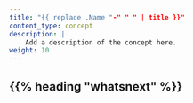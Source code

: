 ```yaml
---
title: "{{ replace .Name "-" " " | title }}"
content_type: concept
description: |
    Add a description of the concept here.
weight: 10
---
```


<!-- overview -->

<!-- body -->

<!-- Optional section; add links to information related to this topic. -->

## {{% heading "whatsnext" %}}
